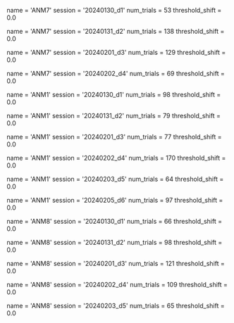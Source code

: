 name = 'ANM7'
session = '20240130_d1'
num_trials = 53
threshold_shift = 0.0

name = 'ANM7'
session = '20240131_d2'
num_trials = 138
threshold_shift = 0.0

name = 'ANM7'
session = '20240201_d3'
num_trials = 129
threshold_shift = 0.0

name = 'ANM7'
session = '20240202_d4'
num_trials = 69
threshold_shift = 0.0


name = 'ANM1'
session = '20240130_d1'
num_trials = 98
threshold_shift = 0.0

name = 'ANM1'
session = '20240131_d2'
num_trials = 79
threshold_shift = 0.0

name = 'ANM1'
session = '20240201_d3'
num_trials = 77
threshold_shift = 0.0

name = 'ANM1'
session = '20240202_d4'
num_trials = 170
threshold_shift = 0.0

name = 'ANM1'
session = '20240203_d5'
num_trials = 64
threshold_shift = 0.0

name = 'ANM1'
session = '20240205_d6'
num_trials = 97
threshold_shift = 0.0




name = 'ANM8'
session = '20240130_d1'
num_trials = 66
threshold_shift = 0.0

name = 'ANM8'
session = '20240131_d2'
num_trials = 98
threshold_shift = 0.0

name = 'ANM8'
session = '20240201_d3'
num_trials = 121
threshold_shift = 0.0

name = 'ANM8'
session = '20240202_d4'
num_trials = 109
threshold_shift = 0.0

name = 'ANM8'
session = '20240203_d5'
num_trials = 65
threshold_shift = 0.0
